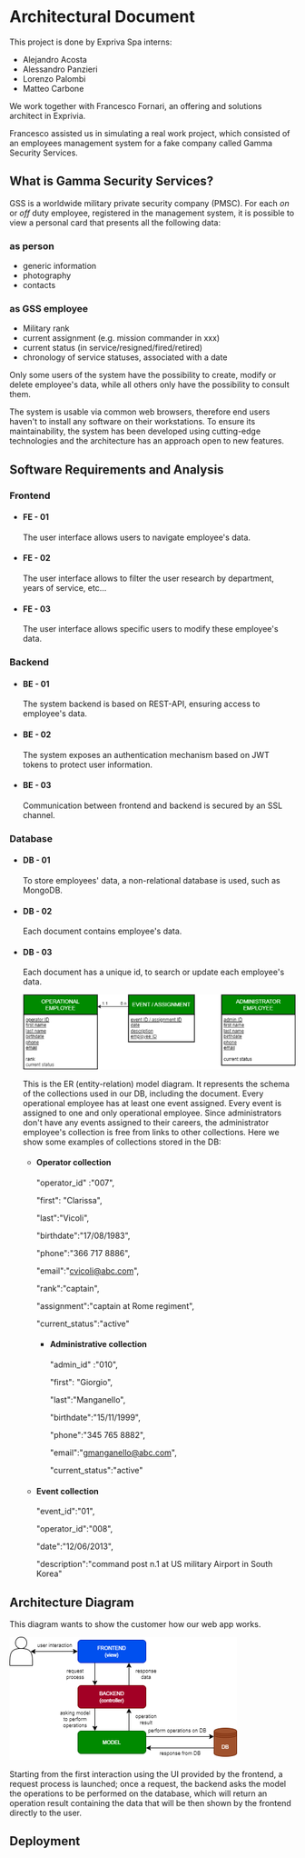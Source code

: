 # Architectural Document

This project is done by Expriva Spa interns:

- Alejandro Acosta
- Alessandro Panzieri
- Lorenzo Palombi
- Matteo Carbone

We work together with Francesco Fornari, an offering and solutions architect in Exprivia.

Francesco assisted us in simulating a real work project, which consisted of an employees management system for a fake company called Gamma Security Services.

## What is Gamma Security Services?

GSS is a worldwide military private security company (PMSC). For each *on* or *off* duty employee, registered in the management system, it is possible to view a personal card that presents all the following data:

### as person

- generic information
- photography
- contacts

### as GSS employee

- Military rank
- current assignment (e.g. mission commander in xxx)
- current status (in service/resigned/fired/retired)
- chronology of service statuses, associated with a date

Only some users of the system have the possibility to create, modify or delete employee's data, while all others only have the possibility to consult them.

The system is usable via common web browsers, therefore end users haven't to install any software on their workstations. To ensure its maintainability, the system has been developed using cutting-edge technologies and the architecture has an approach open to new features.

## Software Requirements and Analysis

### Frontend

- #### **FE - 01**

  The user interface allows users to navigate employee's data.

- #### **FE - 02**

  The user interface allows to filter the user research by department, years of service, etc...

- #### **FE - 03**

  The user interface allows specific users to modify these employee's data.

### Backend

- #### **BE - 01**

  The system backend is based on REST-API, ensuring access to employee's data.

- #### **BE - 02**

  The system exposes an authentication mechanism based on JWT tokens to protect user information.

- #### **BE - 03**

  Communication between frontend and backend is secured by an SSL channel.

### Database

- #### **DB - 01**

  To store employees' data, a non-relational database is used, such as MongoDB.

- #### **DB - 02**

  Each document contains employee's data.

- #### **DB - 03**

  Each document has a unique id, to search or update each employee's data.

  ![ER model diagram](documentation/ER_model_diagram/ER_model.png)

  This is the ER (entity-relation) model diagram. It represents the schema of the collections used in our DB, including the document. Every operational employee has at least one event assigned. Every event is assigned to one and only operational employee. Since administrators don't have any events assigned to their careers, the administrator employee's collection is free from links to other collections. Here we show some examples of collections stored in the DB:

  - #### **Operator collection**
    "operator_id" :"007",

     "first": "Clarissa",

    "last":"Vicoli",

     "birthdate":"17/08/1983",

     "phone":"366 717 8886",

     "email":"cvicoli@abc.com",

     "rank":"captain",

    "assignment":"captain at Rome regiment",

    "current_status":"active"


     - #### **Administrative collection**

        "admin_id" :"010",

        "first": "Giorgio",

        "last":"Manganello",

         "birthdate":"15/11/1999",

        "phone":"345 765 8882",

       "email":"gmanganello@abc.com",

        "current_status":"active"


  - #### **Event collection**
    "event_id":"01",

     "operator_id":"008",

    "date":"12/06/2013",

    "description":"command post n.1 at US military Airport in South Korea"

       

## Architecture Diagram

This diagram wants to show the customer how our web app works.

![architecture diagram](documentation/architecture_diagram/architecture.png)

Starting from the first interaction using the UI provided by the frontend, a request process is launched; once a request, the backend asks the model the operations to be performed on the database, which will return an operation result containing the data that will be then shown by the frontend directly to the user.

## Deployment
